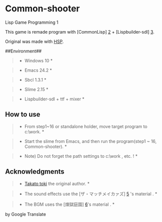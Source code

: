 # Common-shooter
Lisp Game Programming 1
 
This game is remade program with [CommonLisp] [2] + [Lispbuilder-sdl] [3].

Original was made with [HSP][1]. 

##Environment##

>* Windows 10 *

>* Emacs 24.2 *

>* Sbcl 1.3.1 *

>* Slime 2.15 *

>* Lispbuilder-sdl + ttf + mixer *



## How to use ##

>* From step1~16 or standalone holder, move target program to c:\work. *

>* Start the slime from Emacs, and then run the program(step1 ~ 16, Common-shooter). *

>* Note) Do not forget the path settings to c:\work , etc. ! *

## Acknowledgments ##

>* [Takato toki][4] the original author. *

>* The sound effects use the [ザ・マッチメイカァズ] [5] 's material . *
 
>* The BGM uses the [煉獄庭園] [6]'s material  . *

[1]: http://mclass13.web.fc2.com/hspstudy/shooter1.htm
[2]: http://www.sbcl.org/
[3]: https://github.com/lispbuilder/lispbuilder
[4]: http://mclass13.web.fc2.com/index.htm
[5]: http://osabisi.sakura.ne.jp/m2/
[6]: http://www.rengoku-teien.com/index.html

by Google Translate
